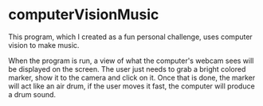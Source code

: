 # computerVisionMusic

This program, which I created as a fun personal challenge, uses computer vision to make music.

When the program is run, a view of what the computer's webcam sees will be displayed on the screen. The user just needs to grab 
a bright colored marker, show it to the camera and click on it. Once that is done, the marker will act like an air drum, if
the user moves it fast, the computer will produce a drum sound.
